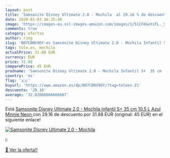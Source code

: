 ```yaml
---
layout: post
title: 'Samsonite Disney Ultimate 2.0 - Mochila  al 29.16 % de descuento'
date: 2020-01-03 16:35:40
image: 'https://images-eu.ssl-images-amazon.com/images/I/51CF6GeYcFL._SL200_.jpg'
comments: true
category: ofertas
author: ring
slug: 'B07CBNV96Y-es Samsonite Disney Ultimate 2.0 - Mochila Infantil S+ 35 cm...'
tags: tole.es, mochila
actualPrice: 31.88 EUR
currency: EUR
price: 31.88
comparePrice: 45 EUR
prodname: 'Samsonite Disney Ultimate 2.0 - Mochila Infantil S+  35 cm  10.5 L  Azul  Minnie Neon '
country: 'es'
flag: '🇪🇸'
buyurl: 'https://www.amazon.es/dp/B07CBNV96Y/?tag=tolees-21'
descuento: '29.16'
average: '32.82666666666667'
---
```


Está [Samsonite Disney Ultimate 2.0 - Mochila Infantil S+  35 cm  10.5 L  Azul  Minnie Neon ](https://www.amazon.es/dp/B07CBNV96Y/?tag=tolees-21) con 29.16 de descuento por 31.88 EUR (original: 45 EUR) en el siguiente enlace!

[![Samsonite Disney Ultimate 2.0 - Mochila ](https://images-eu.ssl-images-amazon.com/images/I/51CF6GeYcFL._SL200_.jpg)](https://www.amazon.es/dp/B07CBNV96Y/?tag=tolees-21)

ℹ️:


[🛒 Ver la oferta!!](https://www.amazon.es/dp/B07CBNV96Y/?tag=tolees-21)
